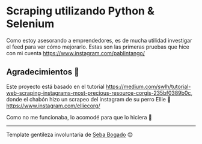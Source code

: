 # Scraping utilizando Python & Selenium

Como estoy asesorando a emprendedores, es de mucha utilidad investigar el feed para ver cómo mejorarlo. Estas son las primeras pruebas que hice con mi cuenta https://www.instagram.com/pablintango/



## Agradecimientos 📄

Este proyecto está basado en el tutorial https://medium.com/swlh/tutorial-web-scraping-instagrams-most-precious-resource-corgis-235bf0389b0c, donde el chabón hizo un scrapeo del instagram de su perro Ellie 🐶 https://www.instagram.com/elliecorg/

Como no me funcionaba, lo acomodé para que lo hiciera 💪



---
 Template gentileza involuntaria de [Seba Bogado](https://github.com/sbogado87) 😊

